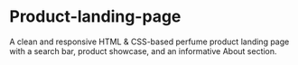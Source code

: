 # Product-landing-page
A clean and responsive HTML &amp; CSS-based perfume product landing page with a search bar, product showcase, and an informative About  section.
